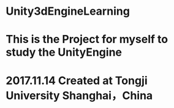 # Unity3dEngineLearning
# This is the Project for myself to study the UnityEngine
# 2017.11.14 Created at Tongji University Shanghai，China
